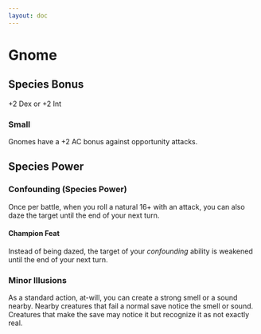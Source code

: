 ```yaml
---
layout: doc
---
```

# Gnome

## Species Bonus

+2 Dex or +2 Int

### Small

Gnomes have a +2 AC bonus against opportunity attacks.

## Species Power

### Confounding (Species Power)

Once per battle, when you roll a natural 16+ with an attack, you can also daze the target until the end of your next turn.

#### Champion Feat

Instead of being dazed, the target of your _confounding_ ability is weakened until the end of your next turn.

### Minor Illusions

As a standard action, at-will, you can create a strong smell or a sound nearby. Nearby creatures that fail a normal save notice the smell or sound. Creatures that make the save may notice it but recognize it as not exactly real.
